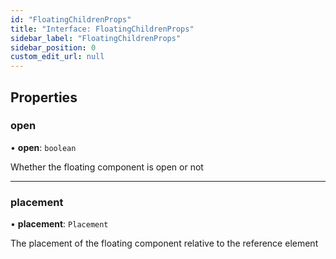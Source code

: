 ```yaml
---
id: "FloatingChildrenProps"
title: "Interface: FloatingChildrenProps"
sidebar_label: "FloatingChildrenProps"
sidebar_position: 0
custom_edit_url: null
---
```


## Properties

### open

• **open**: `boolean`

Whether the floating component is open or not

___

### placement

• **placement**: `Placement`

The placement of the floating component relative to the reference element
